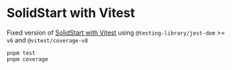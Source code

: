 # SolidStart with Vitest

Fixed version of [SolidStart with Vitest](https://github.com/solidjs/solid-start/tree/main/examples/with-vitest) using `@testing-library/jest-dom` >= `v6` and `@vitest/coverage-v8`

```
pnpm test
pnpm coverage
```
